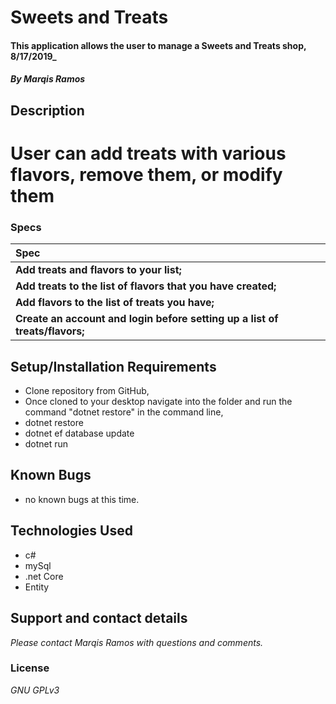 # Sweets and Treats

#### This application allows the user to manage a Sweets and Treats shop, 8/17/2019_

#### _By **Marqis Ramos**_

## Description 

# User can add treats with various flavors, remove them, or modify them

### Specs


| Spec |
| :-------------     |
| **Add treats and flavors to your list;** |
| **Add treats to the list of flavors that you have created;** |
| **Add flavors to the list of treats you have;** |
| **Create an account and login before setting up a list of treats/flavors;** |

## Setup/Installation Requirements

* Clone repository from GitHub, 
* Once cloned to your desktop navigate into the folder and run the command "dotnet restore" in the command line, 
* dotnet restore
* dotnet ef database update
* dotnet run

## Known Bugs
* no known bugs at this time.

## Technologies Used
* c#
* mySql
* .net Core
* Entity

## Support and contact details

_Please contact Marqis Ramos with questions and comments._

### License

*GNU GPLv3*

